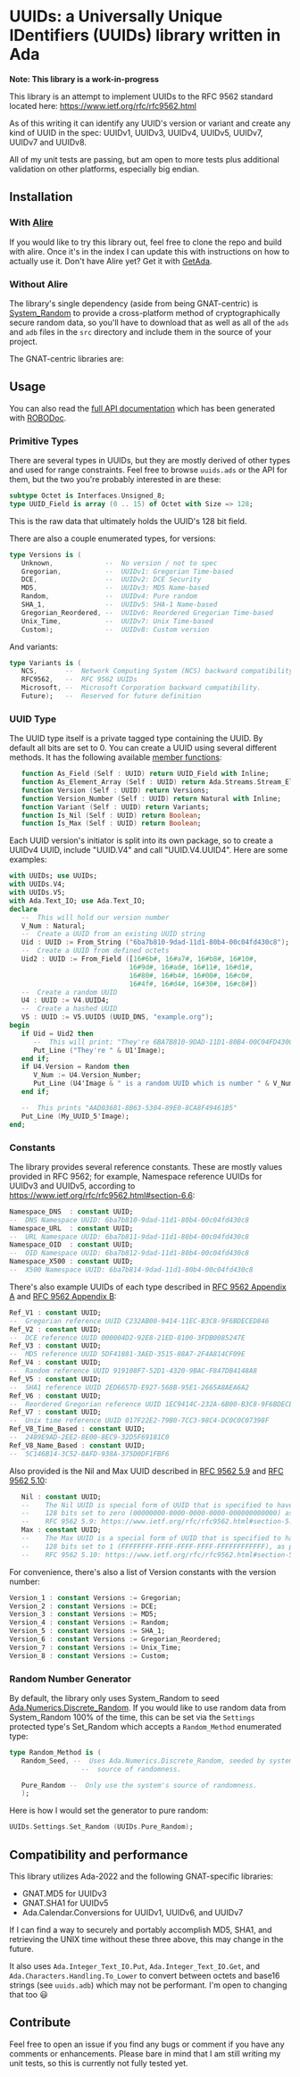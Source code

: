 # UUIDs: a Universally Unique IDentifiers (UUIDs) library written in Ada

**Note: This library is a work-in-progress**

This library is an attempt to implement UUIDs to the RFC 9562 standard located here: https://www.ietf.org/rfc/rfc9562.html

As of this writing it can identify any UUID's version or variant and create any kind of UUID in the spec: UUIDv1, UUIDv3, UUIDv4, UUIDv5, UUIDv7, UUIDv7 and UUIDv8.

All of my unit tests are passing, but am open to more tests plus additional validation on other platforms, especially big endian.

## Installation

### With [Alire](https://alire.ada.dev/)

If you would like to try this library out, feel free to clone the repo and build with alire.  Once it's in the index I can update this with instructions on how to actually use it.
Don't have Alire yet? Get it with [GetAda](https://www.getada.dev).

### Without Alire
The library's single dependency (aside from being GNAT-centric) is [System_Random](https://github.com/AntonMeep/system_random/) to provide a cross-platform method of cryptographically secure random data, so you'll have to download that as well as all of the `ads` and `adb` files in the `src` directory and include them in the source of your project.

The GNAT-centric libraries are:

## Usage

You can also read the [full API documentation](https://aj-ianozi.github.io/uuids/toc_index.html) which has been generated with [ROBODoc](https://github.com/gumpu/ROBODoc).

### Primitive Types

There are several types in UUIDs, but they are mostly derived of other types and used for range constraints.  Feel free to browse `uuids.ads` or the API for them, but the two you're probably interested in are these:
```ada
subtype Octet is Interfaces.Unsigned_8;
type UUID_Field is array (0 .. 15) of Octet with Size => 128;
```
This is the raw data that ultimately holds the UUID's 128 bit field.

There are also a couple enumerated types, for versions:
```ada
type Versions is (
   Unknown,             --  No version / not to spec
   Gregorian,           --  UUIDv1: Gregorian Time-based
   DCE,                 --  UUIDv2: DCE Security
   MD5,                 --  UUIDv3: MD5 Name-based
   Random,              --  UUIDv4: Pure random
   SHA_1,               --  UUIDv5: SHA-1 Name-based
   Gregorian_Reordered, --  UUIDv6: Reordered Gregorian Time-based
   Unix_Time,           --  UUIDv7: Unix Time-based
   Custom);             --  UUIDv8: Custom version
```
And variants:
```ada
type Variants is (
   NCS,       --  Network Computing System (NCS) backward compatibility
   RFC9562,   --  RFC 9562 UUIDs
   Microsoft, --  Microsoft Corporation backward compatibility.
   Future);   --  Reserved for future definition
```

### UUID Type

The UUID type itself is a private tagged type containing the UUID.  By default all bits are set to 0.  You can create a UUID using several different methods.  It has the following available [member functions](https://aj-ianozi.github.io/uuids/uuids_ads.html#robo1):
```ada
   function As_Field (Self : UUID) return UUID_Field with Inline;
   function As_Element_Array (Self : UUID) return Ada.Streams.Stream_Element_Array;
   function Version (Self : UUID) return Versions;
   function Version_Number (Self : UUID) return Natural with Inline;
   function Variant (Self : UUID) return Variants;
   function Is_Nil (Self : UUID) return Boolean;
   function Is_Max (Self : UUID) return Boolean;
```

Each UUID version's initiator is split into its own package, so to create a UUIDv4 UUID, include "UUID.V4" and call "UUID.V4.UUID4".  Here are some examples:
```ada
with UUIDs; use UUIDs;
with UUIDs.V4;
with UUIDs.V5;
with Ada.Text_IO; use Ada.Text_IO;
declare
   --  This will hold our version number
   V_Num : Natural;
   --  Create a UUID from an existing UUID string
   Uid : UUID := From_String ("6ba7b810-9dad-11d1-80b4-00c04fd430c8");
   --  Create a UUID from defined octets
   Uid2 : UUID := From_Field ([16#6b#, 16#a7#, 16#b8#, 16#10#,
                              16#9d#, 16#ad#, 16#11#, 16#d1#,
                              16#80#, 16#b4#, 16#00#, 16#c0#,
                              16#4f#, 16#d4#, 16#30#, 16#c8#])
   --  Create a random UUID
   U4 : UUID := V4.UUID4;
   --  Create a hashed UUID
   V5 : UUID := V5.UUID5 (UUID_DNS, "example.org");
begin
   if Uid = Uid2 then
      --  This will print: "They're 6BA7B810-9DAD-11D1-80B4-00C04FD430C8"
      Put_Line ("They're " & U1'Image);
   end if;
   if U4.Version = Random then
      V_Num := U4.Version_Number;
      Put_Line (U4'Image & " is a random UUID which is number " & V_Num'Image);
   end if;

   --  This prints "AAD03681-8B63-5304-89E0-8CA8F49461B5"
   Put_Line (My_UUID_5'Image);
end;
```

### Constants

The library provides several reference constants.  These are mostly values provided in RFC 9562; for example, Namespace reference UUIDs for UUIDv3 and UUIDv5, according to https://www.ietf.org/rfc/rfc9562.html#section-6.6:
```ada
Namespace_DNS  : constant UUID;
--  DNS Namespace UUID: 6ba7b810-9dad-11d1-80b4-00c04fd430c8
Namespace_URL  : constant UUID;
--  URL Namespace UUID: 6ba7b811-9dad-11d1-80b4-00c04fd430c8
Namespace_OID  : constant UUID;
--  OID Namespace UUID: 6ba7b812-9dad-11d1-80b4-00c04fd430c8
Namespace_X500 : constant UUID;
--  X500 Namespace UUID: 6ba7b814-9dad-11d1-80b4-00c04fd430c8
```

There's also example UUIDs of each type described in [RFC 9562 Appendix A](https://www.ietf.org/rfc/rfc9562.html#appendix-A) and [RFC 9562 Appendix B](https://www.ietf.org/rfc/rfc9562.html#appendix-B):
```ada
Ref_V1 : constant UUID;
--  Gregorian reference UUID C232AB00-9414-11EC-B3C8-9F6BDECED846
Ref_V2 : constant UUID;
--  DCE reference UUID 000004D2-92E8-21ED-8100-3FDB0085247E
Ref_V3 : constant UUID;
--  MD5 reference UUID 5DF41881-3AED-3515-88A7-2F4A814CF09E
Ref_V4 : constant UUID;
--  Random reference UUID 919108F7-52D1-4320-9BAC-F847DB4148A8
Ref_V5 : constant UUID;
--  SHA1 reference UUID 2ED6657D-E927-568B-95E1-2665A8AEA6A2
Ref_V6 : constant UUID;
--  Reordered Gregorian reference UUID 1EC9414C-232A-6B00-B3C8-9F6BDECED846
Ref_V7 : constant UUID;
--  Unix time reference UUID 017F22E2-79B0-7CC3-98C4-DC0C0C07398F
Ref_V8_Time_Based : constant UUID;
--  2489E9AD-2EE2-8E00-8EC9-32D5F69181C0
Ref_V8_Name_Based : constant UUID;
--  5C146B14-3C52-8AFD-938A-375D0DF1FBF6
```

Also provided is the Nil and Max UUID described in [RFC 9562 5.9](https://www.ietf.org/rfc/rfc9562.html#section-5.9) and [RFC 9562 5.10](https://www.ietf.org/rfc/rfc9562.html#section-5.10):
```ada
   Nil : constant UUID;
   --    The Nil UUID is special form of UUID that is specified to have all
   --    128 bits set to zero (00000000-0000-0000-0000-000000000000) as per
   --    RFC 9562 5.9: https://www.ietf.org/rfc/rfc9562.html#section-5.9
   Max : constant UUID;
   --    The Max UUID is a special form of UUID that is specified to have all
   --    128 bits set to 1 (FFFFFFFF-FFFF-FFFF-FFFF-FFFFFFFFFFFF), as per
   --    RFC 9562 5.10: https://www.ietf.org/rfc/rfc9562.html#section-5.10
```

For convenience, there's also a list of Version constants with the version number:
```ada
Version_1 : constant Versions := Gregorian;
Version_2 : constant Versions := DCE;
Version_3 : constant Versions := MD5;
Version_4 : constant Versions := Random;
Version_5 : constant Versions := SHA_1;
Version_6 : constant Versions := Gregorian_Reordered;
Version_7 : constant Versions := Unix_Time;
Version_8 : constant Versions := Custom;
```

### Random Number Generator

By default, the library only uses System_Random to seed [Ada.Numerics.Discrete_Random](https://www.adaic.org/resources/add_content/standards/05rm/html/RM-A-5-2.html#I5459).  If you would like to use random data from System_Random 100% of the time, this can be set via the `Settings` protected type's Set_Random which accepts a `Random_Method` enumerated type:
```ada
type Random_Method is (
   Random_Seed, --  Uses Ada.Numerics.Discrete_Random, seeded by system's
                  --  source of randomness.

   Pure_Random --  Only use the system's source of randomness.
   );
```
Here is how I would set the generator to pure random:
```ada
UUIDs.Settings.Set_Random (UUIDs.Pure_Random);
```

## Compatibility and performance
This library utilizes Ada-2022 and the following GNAT-specific libraries:
- GNAT.MD5 for UUIDv3
- GNAT.SHA1 for UUIDv5
- Ada.Calendar.Conversions for UUIDv1, UUIDv6, and UUIDv7

If I can find a way to securely and portably accomplish MD5, SHA1, and retrieving the UNIX time without these three above, this may change in the future.

It also uses `Ada.Integer_Text_IO.Put`, `Ada.Integer_Text_IO.Get`, and `Ada.Characters.Handling.To_Lower` to convert between octets and base16 strings (see `uuids.adb`) which may not be performant.  I'm open to changing that too :smiley:

## Contribute
Feel free to open an issue if you find any bugs or comment if you have any comments or enhancements. Please bare in mind that I am still writing my unit tests, so this is currently not fully tested yet.